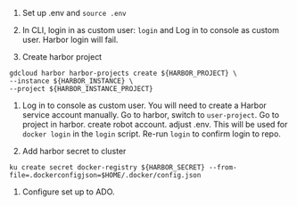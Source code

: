 1. Set up .env and `source .env` 

1. In CLI, login in as custom user: `login` and Log in to console as custom user.  Harbor login will fail. 

1.  Create harbor project
```
gdcloud harbor harbor-projects create ${HARBOR_PROJECT} \
--instance ${HARBOR_INSTANCE} \
--project ${HARBOR_INSTANCE_PROJECT}
```

1. Log in to console as custom user. You will need to create a Harbor service account manually. Go to harbor, switch to `user-project`. Go to project in harbor. create robot account.  adjust .env.   This will be used for `docker login` in the `login` script.   Re-run `login` to confirm login to repo. 

1. Add harbor secret to cluster

```
ku create secret docker-registry ${HARBOR_SECRET} --from-file=.dockerconfigjson=$HOME/.docker/config.json
```

1. Configure set up to ADO. 







